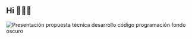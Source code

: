 ## Hi 👋👋👋

<!--
**amandaxo21/amandaxo21** is a ✨ _special_ ✨ repository because its `README.md` (this file) appears on your GitHub profile.

Here are some ideas to get you started:

- 🔭 I’m currently working on ...
- 🌱 I’m currently learning ...
- 👯 I’m looking to collaborate on ...
- 🤔 I’m looking for help with ...
- 💬 Ask me about ...
- 📫 How to reach me: ...
- 😄 Pronouns: ...
- ⚡ Fun fact: ...
-->

![Presentación propuesta técnica desarrollo código programación fondo oscuro](https://github.com/amandaxo21/amandaxo21/assets/75186589/a82bf525-81da-4ba1-9760-482c0332d0b0)

